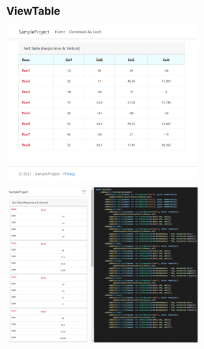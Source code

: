 # ViewTable

![Sample project screenshot](https://raw.githubusercontent.com/W4TR1X/ViewTable/master/preview.png)

![Sample project screenshot2](https://raw.githubusercontent.com/W4TR1X/ViewTable/master/preview2.png)
